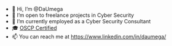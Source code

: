 - 👋 Hi, I’m @DaUmega
- 👀 I’m open to freelance projects in Cyber Security
- 🌱 I’m currently employed as a Cyber Security Consultant
- 🎓 [OSCP Certified](https://www.credential.net/44399a0b-6db6-42b5-b8ed-626aeff0ffe7)
- 📫 You can reach me at https://www.linkedin.com/in/daumega/
